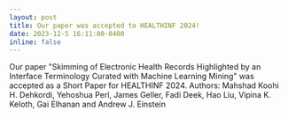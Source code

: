 ```yaml
---
layout: post
title: Our paper was accepted to HEALTHINF 2024! 
date: 2023-12-5 16:11:00-0400
inline: false
---
```


Our paper "Skimming of Electronic Health Records Highlighted by an Interface Terminology Curated with Machine Learning Mining" was accepted as a Short Paper for HEALTHINF 2024.
Authors: 
Mahshad Koohi H. Dehkordi, Yehoshua Perl, James Geller, Fadi Deek, Hao Liu, Vipina K. Keloth, Gai Elhanan and Andrew J. Einstein
